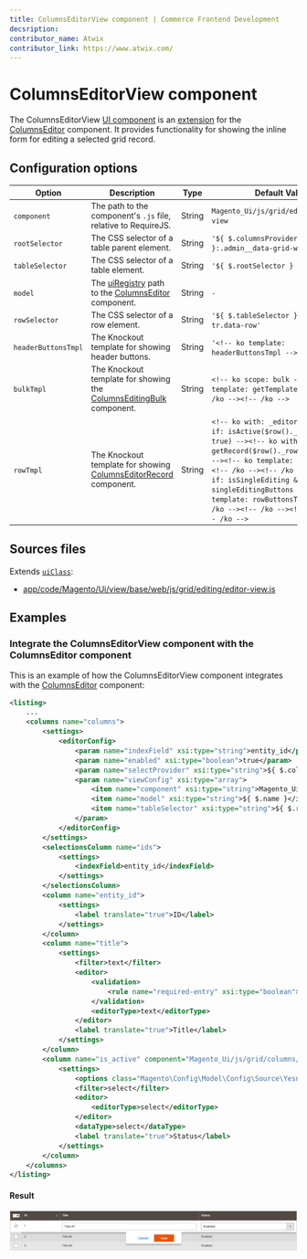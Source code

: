 ```yaml
---
title: ColumnsEditorView component | Commerce Frontend Development
decsription:
contributor_name: Atwix
contributor_link: https://www.atwix.com/
---
```


# ColumnsEditorView component

The ColumnsEditorView [UI component](https://glossary.magento.com/ui-component) is an [extension](https://glossary.magento.com/extension) for the [ColumnsEditor](columns-editor.md) component. It provides functionality for showing the inline form for editing a selected grid record.

## Configuration options

| Option | Description | Type | Default Value |
| --- | --- | --- | --- |
| `component` | The path to the component's `.js` file, relative to RequireJS. | String | `Magento_Ui/js/grid/editing/editor-view` |
| `rootSelector` | The CSS selector of a table parent element. | String | `'${ $.columnsProvider }:.admin__data-grid-wrap'` |
| `tableSelector` | The CSS selector of a table element. | String | `'${ $.rootSelector } -> table'` |
| `model` | The [uiRegistry](concepts/registry.md) path to the [ColumnsEditor](columns-editor.md) component. | String | `-` |
| `rowSelector` | The CSS selector of a row element. | String | `'${ $.tableSelector } tbody tr.data-row'` |
| `headerButtonsTmpl` | The Knockout template for showing header buttons. | String | `'<!-- ko template: headerButtonsTmpl --><!-- /ko -->'` |
| `bulkTmpl` | The Knockout template for showing the [ColumnsEditingBulk](columns-editing-bulk.md) component. | String | `<!-- ko scope: bulk --><!-- ko template: getTemplate() --><!-- /ko --><!-- /ko -->` |
| `rowTmpl` | The Knockout template for showing [ColumnsEditorRecord](columns-editor-record.md) component. | String | `<!-- ko with: _editor --><!-- ko if: isActive($row()._rowIndex, true) --><!-- ko with: getRecord($row()._rowIndex, true) --><!-- ko template: rowTmpl --><!-- /ko --><!-- /ko --><!-- ko if: isSingleEditing && singleEditingButtons --><!-- ko template: rowButtonsTmpl --><!-- /ko --><!-- /ko --><!-- /ko --><!-- /ko -->` |

## Sources files

Extends [`uiClass`](concepts/class.md):

-  [app/code/Magento/Ui/view/base/web/js/grid/editing/editor-view.js](https://github.com/magento/magento2/blob/2.4/app/code/Magento/Ui/view/base/web/js/grid/editing/editor-view.js)

## Examples

### Integrate the ColumnsEditorView component with the ColumnsEditor component

This is an example of how the ColumnsEditorView component integrates with the [ColumnsEditor](columns-editor.md) component:

```xml
<listing>
    ...
    <columns name="columns">
        <settings>
            <editorConfig>
                <param name="indexField" xsi:type="string">entity_id</param>
                <param name="enabled" xsi:type="boolean">true</param>
                <param name="selectProvider" xsi:type="string">${ $.columnsProvider }.ids</param>
                <param name="viewConfig" xsi:type="array">
                    <item name="component" xsi:type="string">Magento_Ui/js/grid/editing/record</item>
                    <item name="model" xsi:type="string">${ $.name }</item>
                    <item name="tableSelector" xsi:type="string">${ $.rootSelector } -> table</item>
                </param>
            </editorConfig>
        </settings>
        <selectionsColumn name="ids">
            <settings>
                <indexField>entity_id</indexField>
            </settings>
        </selectionsColumn>
        <column name="entity_id">
            <settings>
                <label translate="true">ID</label>
            </settings>
        </column>
        <column name="title">
            <settings>
                <filter>text</filter>
                <editor>
                    <validation>
                        <rule name="required-entry" xsi:type="boolean">true</rule>
                    </validation>
                    <editorType>text</editorType>
                </editor>
                <label translate="true">Title</label>
            </settings>
        </column>
        <column name="is_active" component="Magento_Ui/js/grid/columns/select">
            <settings>
                <options class="Magento\Config\Model\Config\Source\Yesno"/>
                <filter>select</filter>
                <editor>
                    <editorType>select</editorType>
                </editor>
                <dataType>select</dataType>
                <label translate="true">Status</label>
            </settings>
        </column>
    </columns>
</listing>
```

#### Result

![ColumnsEditorView Component example](../_images/ui-components/ui-columns-editor-view-result.png)
